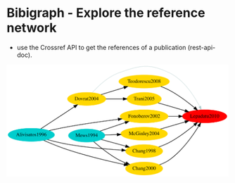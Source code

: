 # Bibigraph - Explore the reference network

- use the Crossref API to get the references of a publication (rest-api-doc).

![example](https://raw.githubusercontent.com/xdze2/bibigraph/master/graphs/Lepadatu2010_gen2_top2.svg)
